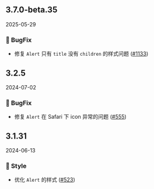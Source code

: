 ## 3.7.0-beta.35
2025-05-29
### 🐞 BugFix

- 修复 `Alert` 只有 `title` 没有 `children` 的样式问题 ([#1133](https://github.com/sheinsight/shineout-next/pull/1133))


## 3.2.5
2024-07-02
### 🐞 BugFix

- 修复 `Alert` 在 Safari 下 icon 异常的问题 ([#555](https://github.com/sheinsight/shineout-next/pull/555))


## 3.1.31
2024-06-13
### 💅 Style

- 优化 `Alert` 的样式 ([#523](https://github.com/sheinsight/shineout-next/pull/523))

